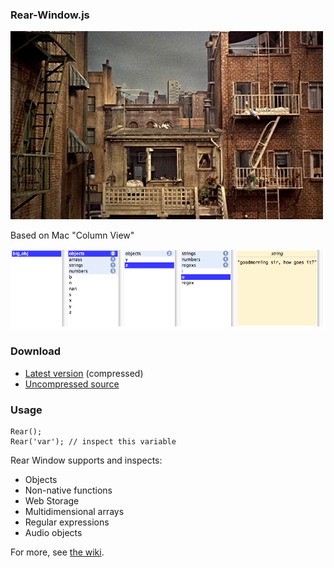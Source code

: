 ### Rear-Window.js

![Rear Window, Alfred Hitchcock, 1954](https://github.com/lukes/rear-window.js/raw/master/github/rearwindow.jpg)

Based on Mac "Column View"

![Screen Cap](https://github.com/lukes/rear-window.js/raw/master/github/screen.png)

### Download

* [Latest version](https://github.com/lukes/rear-window.js/raw/master/lib/rear-window.js) (compressed)
* [Uncompressed source](https://github.com/lukes/rear-window.js/raw/master/src/rear-window.src.js)

### Usage

    Rear();
    Rear('var'); // inspect this variable

Rear Window supports and inspects:

* Objects
* Non-native functions
* Web Storage
* Multidimensional arrays
* Regular expressions
* Audio objects

For more, see [the wiki](https://github.com/lukes/rear-window.js/wiki).